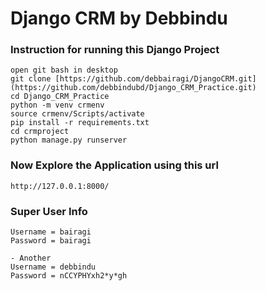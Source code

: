 # Django CRM by Debbindu

### Instruction for running this Django Project
```
open git bash in desktop
git clone [https://github.com/debbairagi/DjangoCRM.git](https://github.com/debbindubd/Django_CRM_Practice.git)
cd Django_CRM_Practice
python -m venv crmenv
source crmenv/Scripts/activate
pip install -r requirements.txt
cd crmproject
python manage.py runserver
```
### Now Explore the Application using this url
`http://127.0.0.1:8000/`

### Super User Info
```
Username = bairagi
Password = bairagi

- Another
Username = debbindu
Password = nCCYPHYxh2*y*gh
```
